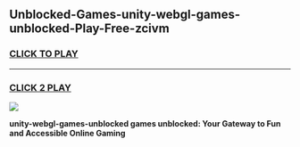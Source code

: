 
## Unblocked-Games-unity-webgl-games-unblocked-Play-Free-zcivm
<h3>
<a href="https://premium76.site?title=unity-webgl-games-unblocked&ref=15A">CLICK TO PLAY</a></h3>
<hr>

<h3>
<a href="https://premium76.site?title=unity-webgl-games-unblocked&ref=15A">CLICK 2 PLAY</a>
  
</h3>

<a href="https://premium76.site?title=unity-webgl-games-unblocked&ref=15A"><img src="https://clearcache.store/games.png"></a>


**unity-webgl-games-unblocked games unblocked: Your Gateway to Fun and Accessible Online Gaming**
